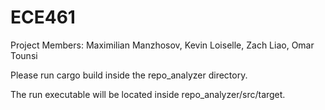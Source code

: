 # ECE461

Project Members: Maximilian Manzhosov, Kevin Loiselle, Zach Liao, Omar Tounsi


Please run cargo build inside the repo_analyzer directory.

The run executable will be located inside repo_analyzer/src/target.
